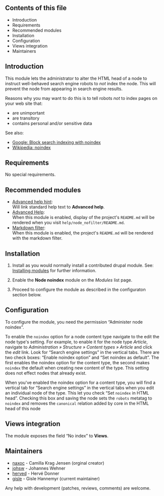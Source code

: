## Contents of this file

* Introduction
* Requirements
* Recommended modules
* Installation
* Configuration
* Views integration
* Maintainers

## Introduction

This module lets the administrator to alter the HTML head of a node to
instruct well-behaved search engine robots to *not* index the node.
This will prevent the node from appearing in search engine results.

Reasons why you may want to do this is to tell robots *not* to index
pages on your web site that:

* are unimportant
* are transitory
* contains personal and/or sensitive data

See also:

* [Google: Block search indexing with noindex][01]
* [Wikipedia: noindex][02]

## Requirements

No special requirements.

## Recommended modules

* [Advanced help hint][03]:  
  Will link standard help text to **Advanced help**.
* [Advanced Help][04]:  
  When this module is enabled, display of the project's `README.md`
  will be rendered when you visit
  `help/node_nofilter/README.md`.
* [Markdown filter][05]:  
  When this module is enabled, the project's `README.md` will be
  rendered with the markdown filter.


## Installation

1. Install as you would normally install a contributed drupal
   module. See: [Installing modules][06] for further information.

2. Enable the **Node noindex** module on the *Modules* list page.

3. Proceed to configure the module as described in the configuraton
   section below.


## Configuration

To configure the module, you need the permission “Administer node
noindex”.

To enable the `noindex` option for a node content type navigate to the
edit the node type's setting. For example, to enable it for the node
type *Article*, navigate to *Administration » Structure » Content
types » Article* and click the *edit* link.  Look for “Search engine
settings” in the vertical tabs.  There are two check boxes: “Enable
noindex option” and “Set noindex as default”.  The first enables the
noindex option for the content type, the second makes `noindex` the
default when creating new content of the type. This setting does not
effect nodes that already exist.

When you've enabled the noindex option for a content type, you will
find a vertical tab for “Search engine settings” in the vertical tabs
when you edit an individual node of the type.  This let you check “Set
`noindex` in HTML head”.  Checking this box and saving the node sets
the `robots` metatag to `noindex` and removes the `canonical` relation
added by core in the HTML head of this node

## Views integration

The module exposes the field “No index” to **Views**.


## Maintainers

* [naxoc][07] - Camilla Krag Jensen (orginal creator)
* [johsw][08] - Johannes Wehner 
* [herved][09] - Hervé Donner
* [gisle][10] - Gisle Hannemyr (current maintainer)

Any help with development (patches, reviews, comments) are welcome.

[01]: https://support.google.com/webmasters/answer/93710
[02]: https://en.wikipedia.org/wiki/Noindex  
[03]: https://www.drupal.org/project/advanced_help_hint
[04]: https://www.drupal.org/project/advanced_help
[05]: https://www.drupal.org/project/markdown
[06]: https://drupal.org/documentation/install/modules-themes/modules-7
[07]: https://www.drupal.org/u/naxoc
[08]: https://www.drupal.org/u/johsw
[09]: https://www.drupal.org/u/herved
[10]: https://www.drupal.org/u/gisle
